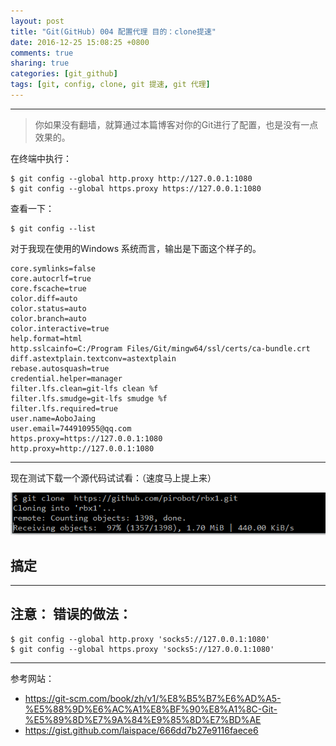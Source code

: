 ```yaml
---
layout: post
title: "Git(GitHub) 004 配置代理 目的：clone提速"
date: 2016-12-25 15:08:25 +0800
comments: true
sharing: true
categories: [git_github]
tags: [git, config, clone, git 提速, git 代理]
---
```


----------


> 你如果没有翻墙，就算通过本篇博客对你的Git进行了配置，也是没有一点效果的。

在终端中执行：

```
$ git config --global http.proxy http://127.0.0.1:1080
$ git config --global https.proxy https://127.0.0.1:1080
```

查看一下：

```
$ git config --list
```

对于我现在使用的Windows 系统而言，输出是下面这个样子的。

```
core.symlinks=false
core.autocrlf=true
core.fscache=true
color.diff=auto
color.status=auto
color.branch=auto
color.interactive=true
help.format=html
http.sslcainfo=C:/Program Files/Git/mingw64/ssl/certs/ca-bundle.crt
diff.astextplain.textconv=astextplain
rebase.autosquash=true
credential.helper=manager
filter.lfs.clean=git-lfs clean %f
filter.lfs.smudge=git-lfs smudge %f
filter.lfs.required=true
user.name=AoboJaing
user.email=744910955@qq.com
https.proxy=https://127.0.0.1:1080
http.proxy=http://127.0.0.1:1080
```


----------


现在测试下载一个源代码试试看：（速度马上提上来）

![Alt text](/images/2016-12-25-git-config-agent-purpose-clone-download-speed-up/1482559985250.png)

## 搞定

----------

## **注意：** 错误的做法：

```
$ git config --global http.proxy 'socks5://127.0.0.1:1080'
$ git config --global https.proxy 'socks5://127.0.0.1:1080'
```


----------

参考网站：

* https://git-scm.com/book/zh/v1/%E8%B5%B7%E6%AD%A5-%E5%88%9D%E6%AC%A1%E8%BF%90%E8%A1%8C-Git-%E5%89%8D%E7%9A%84%E9%85%8D%E7%BD%AE
* https://gist.github.com/laispace/666dd7b27e9116faece6
